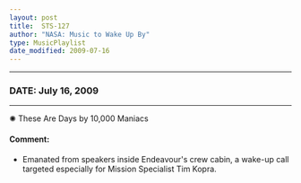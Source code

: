 ```yaml
---
layout: post
title:  STS-127
author: "NASA: Music to Wake Up By"
type: MusicPlaylist
date_modified: 2009-07-16
---
```


----
### DATE: July 16, 2009
----
✺ These Are Days by 10,000 Maniacs

#### Comment:
* Emanated from speakers inside Endeavour's crew cabin, a wake-up call targeted especially for Mission Specialist Tim Kopra.
